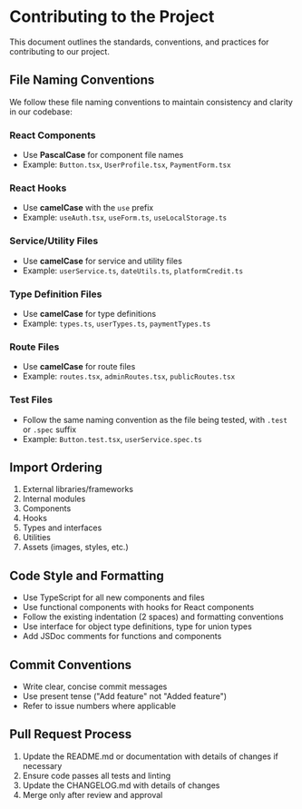 
# Contributing to the Project

This document outlines the standards, conventions, and practices for contributing to our project.

## File Naming Conventions

We follow these file naming conventions to maintain consistency and clarity in our codebase:

### React Components

- Use **PascalCase** for component file names
- Example: `Button.tsx`, `UserProfile.tsx`, `PaymentForm.tsx`

### React Hooks

- Use **camelCase** with the `use` prefix
- Example: `useAuth.tsx`, `useForm.ts`, `useLocalStorage.ts`

### Service/Utility Files

- Use **camelCase** for service and utility files
- Example: `userService.ts`, `dateUtils.ts`, `platformCredit.ts`

### Type Definition Files

- Use **camelCase** for type definitions
- Example: `types.ts`, `userTypes.ts`, `paymentTypes.ts`

### Route Files

- Use **camelCase** for route files
- Example: `routes.tsx`, `adminRoutes.tsx`, `publicRoutes.tsx`

### Test Files

- Follow the same naming convention as the file being tested, with `.test` or `.spec` suffix
- Example: `Button.test.tsx`, `userService.spec.ts`

## Import Ordering

1. External libraries/frameworks
2. Internal modules
3. Components
4. Hooks
5. Types and interfaces
6. Utilities
7. Assets (images, styles, etc.)

## Code Style and Formatting

- Use TypeScript for all new components and files
- Use functional components with hooks for React components
- Follow the existing indentation (2 spaces) and formatting conventions
- Use interface for object type definitions, type for union types
- Add JSDoc comments for functions and components

## Commit Conventions

- Write clear, concise commit messages
- Use present tense ("Add feature" not "Added feature")
- Refer to issue numbers where applicable

## Pull Request Process

1. Update the README.md or documentation with details of changes if necessary
2. Ensure code passes all tests and linting
3. Update the CHANGELOG.md with details of changes
4. Merge only after review and approval

